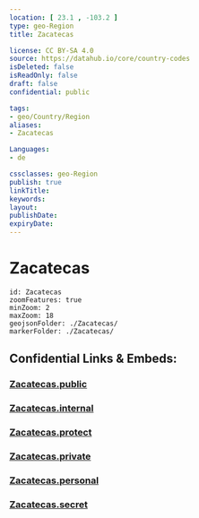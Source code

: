 ```yaml
---
location: [ 23.1 , -103.2 ] 
type: geo-Region
title: Zacatecas

license: CC BY-SA 4.0
source: https://datahub.io/core/country-codes
isDeleted: false
isReadOnly: false
draft: false
confidential: public

tags:
- geo/Country/Region
aliases:
- Zacatecas

Languages:
- de

cssclasses: geo-Region
publish: true
linkTitle: 
keywords: 
layout: 
publishDate: 
expiryDate: 
---
```


# Zacatecas

```leaflet
id: Zacatecas
zoomFeatures: true 
minZoom: 2 
maxZoom: 18
geojsonFolder: ./Zacatecas/
markerFolder: ./Zacatecas/
```


## Confidential Links & Embeds: 

### [Zacatecas.public](/_public/\Earth\Continent\America~Central\Mexico\States~MexicoZacatecas.public.md) 

### [Zacatecas.internal](/_internal/\Earth\Continent\America~Central\Mexico\States~MexicoZacatecas.internal.md) 

### [Zacatecas.protect](/_protect/\Earth\Continent\America~Central\Mexico\States~MexicoZacatecas.protect.md) 

### [Zacatecas.private](/_private/\Earth\Continent\America~Central\Mexico\States~MexicoZacatecas.private.md) 

### [Zacatecas.personal](/_personal/\Earth\Continent\America~Central\Mexico\States~MexicoZacatecas.personal.md) 

### [Zacatecas.secret](/_secret/\Earth\Continent\America~Central\Mexico\States~MexicoZacatecas.secret.md)


